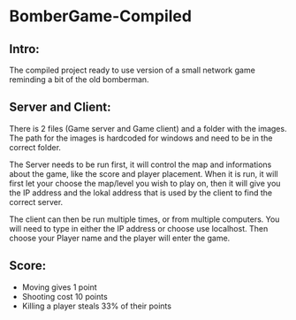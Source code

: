 # BomberGame-Compiled
Intro: 
------------
The compiled project ready to use version of a small network game reminding a bit of the old bomberman.

Server and Client: 
------------
There is 2 files (Game server and Game client) and a folder with the images. The path for the images is hardcoded for windows and need to be in the correct folder.

The Server needs to be run first, it will control the map and informations about the game, like the score and player placement. When it is run, it will first let your choose the map/level you wish to play on, then it will give you the IP address and the lokal address that is used by the client to find the correct server.

The client can then be run multiple times, or from multiple computers. You will need to type in either the IP address or choose use localhost. Then choose your Player name and the player will enter the game.

Score: 
------------
* Moving gives 1 point 
* Shooting cost 10 points 
* Killing a player steals 33% of their points 
